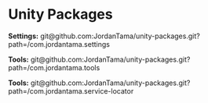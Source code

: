 # Unity Packages
<b>Settings:</b> git@github.<span></span>com:JordanTama/unity-packages.git?path=/com.jordantama.settings

<b>Tools:</b> git@github.<span></span>com:JordanTama/unity-packages.git?path=/com.jordantama.tools

<b>Tools:</b> git@github.<span></span>com:JordanTama/unity-packages.git?path=/com.jordantama.service-locator
